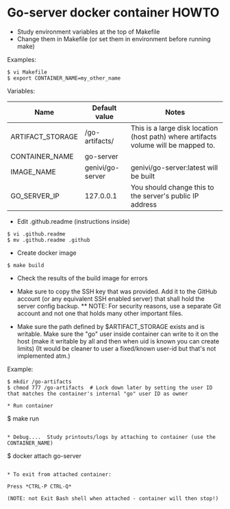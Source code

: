 # Go-server docker container HOWTO

* Study environment variables at the top of Makefile
* Change them in Makefile (or set them in environment before running make)

Examples:
```
$ vi Makefile
$ export CONTAINER_NAME=my_other_name
```
Variables:

| Name | Default value | Notes |
|------|---------------|-------|
| ARTIFACT_STORAGE | /go-artifacts/ | This is a large disk location (host path) where artifacts volume will be mapped to. |
| CONTAINER_NAME | go-server | |
| IMAGE_NAME | genivi/go-server | genivi/go-server:latest will be built |
| GO_SERVER_IP | 127.0.0.1 | You should change this to the server's public IP address |

* Edit .github.readme (instructions inside)

```
$ vi .github.readme
$ mv .github.readme .github
```

* Create docker image

```
$ make build
```

* Check the results of the build image for errors

* Make sure to copy the SSH key that was provided.  Add it to the GitHub account (or any equivalent SSH enabled server) that shall hold the server config backup.
** NOTE: For security reasons, use a separate Git account and not one that holds many other important files.

* Make sure the path defined by $ARTIFACT_STORAGE exists and is writable. Make sure the "go" user inside container can write to it on the host (make it writable by all and then when uid is known you can create limits) (It would be cleaner to user a fixed/known user-id but that's not implemented atm.)

Example:

```
$ mkdir /go-artifacts
$ chmod 777 /go-artifacts  # Lock down later by setting the user ID that matches the container's internal "go" user ID as owner

* Run container

```
$ make run
```

* Debug....  Study printouts/logs by attaching to container (use the CONTAINER_NAME)
```
$ docker attach go-server
```

* To exit from attached container:

Press *CTRL-P CTRL-Q*

(NOTE: not Exit Bash shell when attached - container will then stop!)

